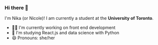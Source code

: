 ### Hi there 👋

I'm Nika (or Nicole)! I am currently a student at the **University of Toronto**. 
- :astronaut: I'm currently working on front end development
- :brain: I'm studying React.js and data science with Python
- :smile: Pronouns: she/her
<!--
**NicoleMgl/NicoleMgl** is a ✨ _special_ ✨ repository because its `README.md` (this file) appears on your GitHub profile.

Here are some ideas to get you started:

- 🔭 I’m currently working on ...
- 🌱 I’m currently learning ...
- 👯 I’m looking to collaborate on ...
- 🤔 I’m looking for help with ...
- 💬 Ask me about ...
- 📫 How to reach me: ...
- 😄 Pronouns: ...
- ⚡ Fun fact: ...
-->
